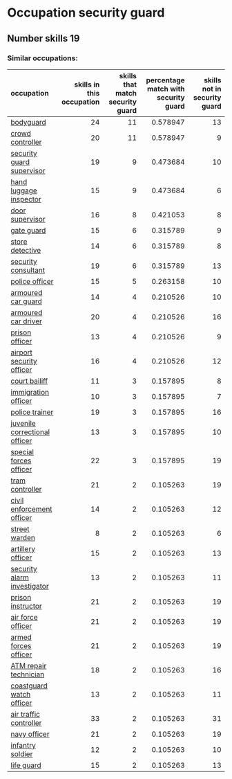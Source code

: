 # Occupation security guard
## Number skills 19
### Similar occupations:
| occupation                                                        |   skills in this occupation |   skills that match security guard |   percentage match with security guard |   skills not in security guard |
|:------------------------------------------------------------------|----------------------------:|-----------------------------------:|---------------------------------------:|-------------------------------:|
| [bodyguard](bodyguard.md)                                         |                          24 |                                 11 |                               0.578947 |                             13 |
| [crowd controller](crowd_controller.md)                           |                          20 |                                 11 |                               0.578947 |                              9 |
| [security guard supervisor](security_guard_supervisor.md)         |                          19 |                                  9 |                               0.473684 |                             10 |
| [hand luggage inspector](hand_luggage_inspector.md)               |                          15 |                                  9 |                               0.473684 |                              6 |
| [door supervisor](door_supervisor.md)                             |                          16 |                                  8 |                               0.421053 |                              8 |
| [gate guard](gate_guard.md)                                       |                          15 |                                  6 |                               0.315789 |                              9 |
| [store detective](store_detective.md)                             |                          14 |                                  6 |                               0.315789 |                              8 |
| [security consultant](security_consultant.md)                     |                          19 |                                  6 |                               0.315789 |                             13 |
| [police officer](police_officer.md)                               |                          15 |                                  5 |                               0.263158 |                             10 |
| [armoured car guard](armoured_car_guard.md)                       |                          14 |                                  4 |                               0.210526 |                             10 |
| [armoured car driver](armoured_car_driver.md)                     |                          20 |                                  4 |                               0.210526 |                             16 |
| [prison officer](prison_officer.md)                               |                          13 |                                  4 |                               0.210526 |                              9 |
| [airport security officer](airport_security_officer.md)           |                          16 |                                  4 |                               0.210526 |                             12 |
| [court bailiff](court_bailiff.md)                                 |                          11 |                                  3 |                               0.157895 |                              8 |
| [immigration officer](immigration_officer.md)                     |                          10 |                                  3 |                               0.157895 |                              7 |
| [police trainer](police_trainer.md)                               |                          19 |                                  3 |                               0.157895 |                             16 |
| [juvenile correctional officer](juvenile_correctional_officer.md) |                          13 |                                  3 |                               0.157895 |                             10 |
| [special forces officer](special_forces_officer.md)               |                          22 |                                  3 |                               0.157895 |                             19 |
| [tram controller](tram_controller.md)                             |                          21 |                                  2 |                               0.105263 |                             19 |
| [civil enforcement officer](civil_enforcement_officer.md)         |                          14 |                                  2 |                               0.105263 |                             12 |
| [street warden](street_warden.md)                                 |                           8 |                                  2 |                               0.105263 |                              6 |
| [artillery officer](artillery_officer.md)                         |                          15 |                                  2 |                               0.105263 |                             13 |
| [security alarm investigator](security_alarm_investigator.md)     |                          13 |                                  2 |                               0.105263 |                             11 |
| [prison instructor](prison_instructor.md)                         |                          21 |                                  2 |                               0.105263 |                             19 |
| [air force officer](air_force_officer.md)                         |                          21 |                                  2 |                               0.105263 |                             19 |
| [armed forces officer](armed_forces_officer.md)                   |                          21 |                                  2 |                               0.105263 |                             19 |
| [ATM repair technician](ATM_repair_technician.md)                 |                          18 |                                  2 |                               0.105263 |                             16 |
| [coastguard watch officer](coastguard_watch_officer.md)           |                          13 |                                  2 |                               0.105263 |                             11 |
| [air traffic controller](air_traffic_controller.md)               |                          33 |                                  2 |                               0.105263 |                             31 |
| [navy officer](navy_officer.md)                                   |                          21 |                                  2 |                               0.105263 |                             19 |
| [infantry soldier](infantry_soldier.md)                           |                          12 |                                  2 |                               0.105263 |                             10 |
| [life guard](life_guard.md)                                       |                          15 |                                  2 |                               0.105263 |                             13 |
